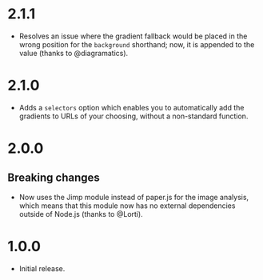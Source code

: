 # 2.1.1

* Resolves an issue where the gradient fallback would be placed in the wrong
  position for the `background` shorthand; now, it is appended to the value
  (thanks to @diagramatics).

# 2.1.0

* Adds a `selectors` option which enables you to automatically add the gradients
  to URLs of your choosing, without a non-standard function.

# 2.0.0

## Breaking changes

* Now uses the Jimp module instead of paper.js for the image analysis, which
  means that this module now has no external dependencies outside of Node.js
  (thanks to @Lorti).

# 1.0.0

* Initial release.
